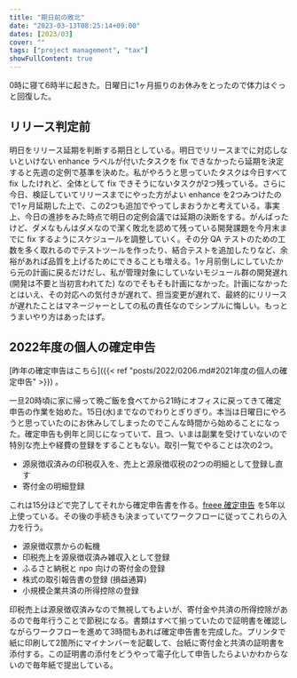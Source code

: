 ```yaml
---
title: "期日前の敗北"
date: "2023-03-13T08:25:14+09:00"
dates: [2023/03]
cover: ""
tags: ["project management", "tax"]
showFullContent: true
---
```


0時に寝て6時半に起きた。日曜日に1ヶ月振りのお休みをとったので体力はぐっと回復した。

## リリース判定前

明日をリリース延期を判断する期日としている。明日でリリースまでに対応しないといけない enhance ラベルが付いたタスクを fix できなかったら延期を決定すると先週の定例で基準を決めた。私がやろうと思っていたタスクは今日すべて fix したけれど、全体として fix できそうにないタスクが2つ残っている。さらに今日、検証していてリリースまでにやった方がよい enhance を2つみつけたので1ヶ月延期した上で、この2つも追加でやってしまおうかと考えている。事実上、今日の進捗をみた時点で明日の定例会議では延期の決断をする。がんばったけど、ダメなもんはダメなので潔く敗北を認めて残っている開発課題を今月末までに fix するようにスケジュールを調整していく。その分 QA テストのための工数を多く取れるのでテストツールを作ったり、結合テストを追加したりなど、余裕があれば品質を上げるためにできることも増える。1ヶ月前倒しにしていたから元の計画に戻るだけだし、私が管理対象にしていないモジュール群の開発遅れ (開発は不要と当初言われてた) なのでそもそも計画になかった。計画になかったとはいえ、その対応への気付きが遅れて、担当変更が遅れて、最終的にリリースが遅れたことはマネージャーとしての私の責任なのでシンプルに悔しい。もっとうまいやり方はあったはず。

## 2022年度の個人の確定申告

[昨年の確定申告はこちら]({{< ref "posts/2022/0206.md#2021年度の個人の確定申告" >}}) 。

一旦20時頃に家に帰って晩ご飯を食べてから21時にオフィスに戻ってきて確定申告の作業を始めた。15日(水)までなのでわりとぎりぎり。本当は日曜日にやろうと思っていたのにお休みしてしまったのでこんな時間から始めることになった。確定申告も例年と同じになっていて、且つ、いまは副業を受けていないので特別な売上や経費の登録をすることもない。取引一覧でやることは次の2つ。

* 源泉徴収済みの印税収入を、売上と源泉徴収税の2つの明細として登録し直す
* 寄付金の明細登録

これは15分ほどで完了してそれから確定申告書を作る。[freee 確定申告](https://www.freee.co.jp/accounting/individual/fr-fhrt92en/) を5年以上使っている。その後の手続きも決まっていてワークフローに従ってこれらの入力を行う。

* 源泉徴収票からの転機
* 印税売上を源泉徴収済み雑収入として登録
* ふるさと納税と npo 向けの寄付金の登録
* 株式の取引報告書の登録 (損益通算)
* 小規模企業共済の所得控除の登録

印税売上は源泉徴収済みなので無視してもよいが、寄付金や共済の所得控除があるので毎年行うことで節税になる。書類はすべて揃っていたので証明書を確認しながらワークフローを進めて3時間もあれば確定申告書を完成した。プリンタで紙に印刷して2箇所にマイナンバーを記載して、台紙に寄付金と共済の証明書を添付する。この証明書の添付をどうやって電子化して申告したらよいかわからないので毎年紙で提出している。
